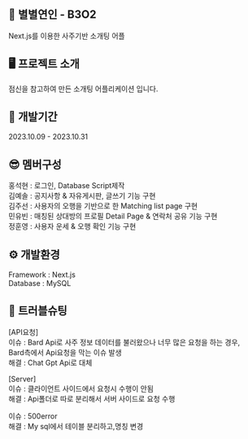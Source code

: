 ## 💛 별별연인 - B3O2
Next.js를 이용한 사주기반 소개팅 어플

## 🖥 프로젝트 소개
점신을 참고하여 만든 소개팅 어플리케이션 입니다.

## 📆 개발기간
2023.10.09 - 2023.10.31

## 😎 멤버구성
홍석현 : 로그인, Database Script제작 <br>
김예솔 : 공지사항 & 자유게시판, 글쓰기 기능 구현 <br>
김주선 : 사용자의 오행을 기반으로 한 Matching list page 구현 <br>
민유빈 : 매칭된 상대방의 프로필 Detail Page & 연락처 공유 기능 구현 <br>
정훈영 : 사용자 운세 & 오행 확인 기능 구현

## ⚙ 개발환경
Framework : Next.js <br>
Database : MySQL

## 🚨 트러블슈팅
[API요청]</br>
이슈 : Bard Api로 사주 정보 데이터를 불러왔으나 너무 많은 요청을 하는 경우, </br>Bard측에서 Api요청을 막는 이슈 발생</br>
해결 : Chat Gpt Api로 대체</br>

[Server]</br>
이슈 : 클라이언트 사이드에서 요청시 수행이 안됨 </br>
해결 : Api폴더로 따로 분리해서 서버 사이드로 요청 수행 </br>

이슈 : 500error</br>
해결 : My sql에서 테이블 분리하고,명칭 변경
